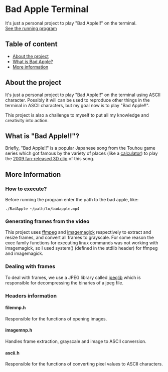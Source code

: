 # Bad Apple Terminal
It's just a personal project to play "Bad Apple!!" on the terminal.<br/>
[See the running program](https://youtu.be/gKyNBp4C2Gk)
## Table of content
* [About the project](https://github.com/Hens4n/bad-apple-terminal#about-the-project)
* [What is Bad Apple?](https://github.com/Hens4n/bad-apple-terminal#what-is-bad-apple)
* [More information](https://github.com/Hens4n/bad-apple-terminal#more-information)

## About the project
It's just a personal project to play "Bad Apple!!" on the terminal using ASCII character. Possibly it will can be used to reproduce other things in the terminal in ASCII characters, but my goal now is to play "Bad Apple!!".

This project is also a challenge to myself to put all my knowledge and creativity into action.

## What is "Bad Apple!!"?
Briefly, "Bad Apple!!" is a popular Japanese song from the Touhou game series which got famous by the variety of places (like a [calculator](https://youtu.be/6pAeWf3NPNU)) to play the [2009 fan-released 3D clip](https://youtu.be/UkgK8eUdpAo) of this song. 

## More Information
### How to execute?
Before running the program enter the path to the bad apple, like:
```
./BadApple ~/path/to/badapple.mp4
````
### Generating frames from the video
This project uses [ffmpeg](https://ffmpeg.org/) and [imagemagick](https://imagemagick.org/index.php) respectively to extract and resize frames, and convert all frames to grayscale. For some reason the exec family functions for executing linux commands was not working with imagemagick, so I used system() (defined in the stdlib header) for ffmpeg and imagemagick.
### Dealing with frames
To deal with frames, we use a JPEG library called [jpeglib](https://www.ijg.org/) which is responsible for decompressing the binaries of a jpeg file.
### Headers information
#### filemnp.h
Responsible for the functions of opening images.
#### imagemnp.h
Handles frame extraction, grayscale and image to ASCII conversion.
#### ascii.h
Responsible for the functions of converting pixel values to ASCII characters.
